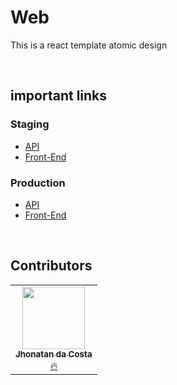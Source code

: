 
# Web

This is a react template atomic design

<br/>

## important links
### Staging
 -  [API](https://github.com/JhonatanSK)
 -  [Front-End](https://github.com/JhonatanSK)
### Production
 -  [API](https://github.com/JhonatanSK)
 -  [Front-End](https://github.com/JhonatanSK)

<br/>


## Contributors

<table>
  <tr>
    <td align="center"><a href="https://github.com/JhonatanSK"><img src="https://avatars.githubusercontent.com/u/39928763?v=4" width="100px;" alt=""/><br /><sub><b>Jhonatan da Costa</b></sub></a><br /><a href="https://github.com/JhonatanSK" title="Github">🔥</a</td>
  </tr>
</table>
